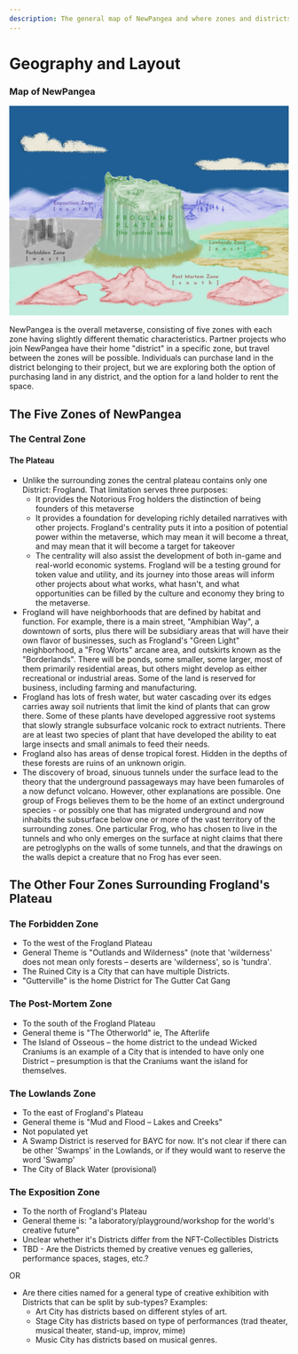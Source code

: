 ```yaml
---
description: The general map of NewPangea and where zones and districts are.
---
```


# Geography and Layout

### Map of NewPangea

![NewPangea rough draft map](../../.gitbook/assets/NewPangea-Map-Color-Labels.png)

NewPangea is the overall metaverse, consisting of five zones with each zone having slightly different thematic characteristics.  Partner projects who join NewPangea have their home "district" in a specific zone, but travel between the zones will be possible. Individuals can purchase land in the district belonging to their project, but we are exploring both the option of purchasing land in any district, and the option for a land holder to rent the space.&#x20;

## The Five Zones of NewPangea

### The Central Zone

#### The Plateau

* Unlike the surrounding zones the central plateau contains only one District: Frogland. That limitation serves three purposes:
  * It provides the Notorious Frog holders the distinction of being founders of this metaverse
  * It provides a foundation for developing richly detailed narratives with other projects.  Frogland's centrality puts it into a position of potential power within the metaverse, which may mean it will become a threat, and may mean that it will become a target for takeover
  * The centrality will also assist the development of both in-game and real-world economic systems.  Frogland will be a testing ground for token value and utility, and its journey into those areas will inform other projects about what works, what hasn't, and what opportunities can be filled by the culture and economy they bring to the metaverse. &#x20;
* Frogland will have neighborhoods that are defined by habitat and function. For example, there is a main street, "Amphibian Way", a downtown of sorts, plus there will be subsidiary areas that will have their own flavor of businesses, such as Frogland's "Green Light" neighborhood, a "Frog Worts" arcane area, and outskirts known as the "Borderlands".  There will be ponds, some smaller, some larger, most of them primarily residential areas, but others might develop as either recreational or industrial areas. Some of the land is reserved for business, including farming and manufacturing.
* Frogland has lots of fresh water, but water cascading over its edges carries away soil nutrients that limit the kind of plants that can grow there. Some of these plants have developed aggressive root systems that slowly strangle subsurface volcanic rock to extract nutrients. There are at least two species of plant that have developed the ability to eat large insects and small animals to feed their needs.
* Frogland also has areas of dense tropical forest. Hidden in the depths of these forests are ruins of an unknown origin.
* The discovery of broad, sinuous tunnels under the surface lead to the theory that the underground passageways may have been fumaroles of a now defunct volcano. However, other explanations are possible. One group of Frogs believes them to be the home of an extinct underground species - or possibly one that has migrated underground and now inhabits the subsurface below one or more of the vast territory of the surrounding zones. One particular Frog, who has chosen to live in the tunnels and who only emerges on the surface at night claims that there are petroglyphs on the walls of some tunnels, and that the drawings on the walls depict a creature that no Frog has ever seen.

## The Other Four Zones Surrounding Frogland's Plateau

### The Forbidden Zone

* To the west of the Frogland Plateau
* General Theme is "Outlands and Wilderness" (note that 'wilderness' does not mean only forests – deserts are 'wilderness', so is 'tundra'.
* The Ruined City is a City that can have multiple Districts.
* "Gutterville" is the home District for The Gutter Cat Gang

### The Post-Mortem Zone

* To the south of the Frogland Plateau
* General theme is "The Otherworld" ie, The Afterlife
* The Island of Osseous – the home district to the undead Wicked Craniums is an example of a City that is intended to have only one District – presumption is that the Craniums want the island for themselves.

### The Lowlands Zone

* To the east of Frogland's Plateau
* General theme is "Mud and Flood – Lakes and Creeks"
* Not populated yet
* A Swamp District is reserved for BAYC for now. It's not clear if there can be other 'Swamps' in the Lowlands, or if they would want to reserve the word 'Swamp'
* The City of Black Water (provisional)

### The Exposition Zone

* To the north of Frogland's Plateau
* General theme is: "a laboratory/playground/workshop for the world's creative future"
* Unclear whether it's Districts differ from the NFT-Collectibles Districts
* TBD - Are the Districts themed by creative venues eg galleries, performance spaces, stages, etc.?

OR

* Are there cities named for a general type of creative exhibition with Districts that can be split by sub-types? Examples:
  * Art City has districts based on different styles of art.
  * Stage City has districts based on type of performances (trad theater, musical theater, stand-up, improv, mime)
  * Music City has districts based on musical genres.
